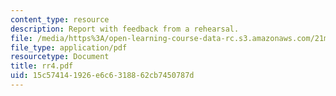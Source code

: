 ```yaml
---
content_type: resource
description: Report with feedback from a rehearsal.
file: /media/https%3A/open-learning-course-data-rc.s3.amazonaws.com/21m-873-theater-arts-topics-suburbia-january-iap-2008/15c574141926e6c6318862cb7450787d_rr4.pdf
file_type: application/pdf
resourcetype: Document
title: rr4.pdf
uid: 15c57414-1926-e6c6-3188-62cb7450787d
---
```

